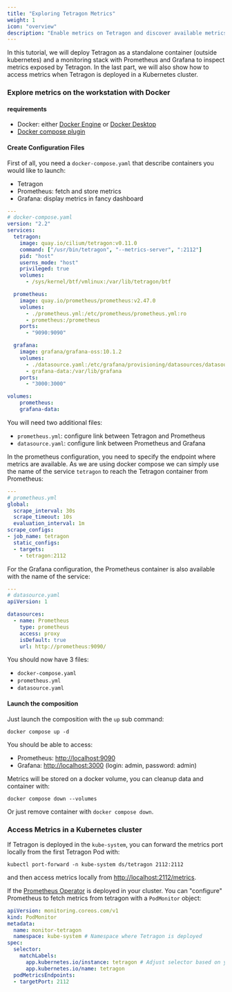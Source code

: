 ```yaml
---
title: "Exploring Tetragon Metrics"
weight: 1
icon: "overview"
description: "Enable metrics on Tetragon and discover available metrics."
---
```


In this tutorial, we will deploy Tetragon as a standalone container (outside
kubernetes) and a monitoring stack with Prometheus and Grafana to inspect metrics
exposed by Tetragon.
In the last part, we will also show how to access metrics when Tetragon is
deployed in a Kubernetes cluster.

### Explore metrics on the workstation with Docker

#### requirements

* Docker: either [Docker Engine](https://docs.docker.com/engine/install/) or [Docker Desktop](https://docs.docker.com/desktop/)
* [Docker compose plugin](https://docs.docker.com/compose/install/)

#### Create Configuration Files

First of all, you need a `docker-compose.yaml` that describe containers you would
like to launch:

* Tetragon
* Prometheus: fetch and store metrics
* Grafana: display metrics in fancy dashboard

```yaml
---
# docker-compose.yaml
version: "2.2"
services:
  tetragon:
    image: quay.io/cilium/tetragon:v0.11.0
    command: ["/usr/bin/tetragon", "--metrics-server", ":2112"]
    pid: "host"
    userns_mode: "host"
    privileged: true
    volumes:
      - /sys/kernel/btf/vmlinux:/var/lib/tetragon/btf

  prometheus:
    image: quay.io/prometheus/prometheus:v2.47.0
    volumes:
      - ./prometheus.yml:/etc/prometheus/prometheus.yml:ro
      - prometheus:/prometheus
    ports:
      - "9090:9090"

  grafana:
    image: grafana/grafana-oss:10.1.2
    volumes:
      - ./datasource.yaml:/etc/grafana/provisioning/datasources/datasource.yaml
      - grafana-data:/var/lib/grafana
    ports:
      - "3000:3000"

volumes:
    prometheus:
    grafana-data:
```

You will need two additional files:

* `prometheus.yml`: configure link between Tetragon and Prometheus
* `datasource.yaml`: configure link between Prometheus and Grafana

In the prometheus configuration, you need to specify the endpoint where metrics
are available. As we are using docker compose we can simply use the name of the
service `tetragon` to reach the Tetragon container from Prometheus:

```yaml
---
# prometheus.yml
global:
  scrape_interval: 30s
  scrape_timeout: 10s
  evaluation_interval: 1m
scrape_configs:
- job_name: tetragon
  static_configs:
  - targets:
    - tetragon:2112
```


For the Grafana configuration, the Prometheus container is also available with
the name of the service:

```yaml
---
# datasource.yaml
apiVersion: 1

datasources:
  - name: Prometheus
    type: prometheus
    access: proxy
    isDefault: true
    url: http://prometheus:9090/
```

You should now have 3 files:

* `docker-compose.yaml`
* `prometheus.yml`
* `datasource.yaml`

#### Launch the composition

Just launch the composition with the `up` sub command:

```shell
docker compose up -d
```

You should be able to access:

* Prometheus: [http://localhost:9090](http://localhost:9090)
* Grafana: [http://localhost:3000](http://localhost:3000) (login: admin,
  password: admin)

Metrics will be stored on a docker volume, you can cleanup data and container with:

```shell
docker compose down --volumes
```

Or just remove container with `docker compose down`.

### Access Metrics in a Kubernetes cluster

If Tetragon is deployed in the `kube-system`, you can forward the metrics port
locally from the first Tetragon Pod with:

```shell
kubectl port-forward -n kube-system ds/tetragon 2112:2112
```

and then access metrics locally from [http://localhost:2112/metrics](http://localhost:2112/metrics).

If the [Prometheus
Operator](https://github.com/prometheus-operator/prometheus-operator) is deployed in
your cluster. You can "configure" Prometheus to fetch metrics from tetragon with
a `PodMonitor` object:

```yaml
apiVersion: monitoring.coreos.com/v1
kind: PodMonitor
metadata:
  name: monitor-tetragon
  namespace: kube-system # Namespace where Tetragon is deployed
spec:
  selector:
    matchLabels:
      app.kubernetes.io/instance: tetragon # Adjust selector based on your config
      app.kubernetes.io/name: tetragon
  podMetricsEndpoints:
  - targetPort: 2112
```
